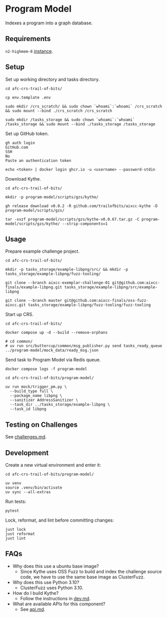 # Program Model

Indexes a program into a graph database.

## Requirements

`n2-highmem-8` [instance](https://cloud.google.com/compute/docs/general-purpose-machines#n2-high-mem).

## Setup

Set up working directory and tasks directory.

```shell
cd afc-crs-trail-of-bits/

cp env.template .env

sudo mkdir /crs_scratch/ && sudo chown `whoami`:`whoami` /crs_scratch && sudo mount --bind ./crs_scratch /crs_scratch

sudo mkdir /tasks_storage && sudo chown `whoami`:`whoami` /tasks_storage && sudo mount --bind ./tasks_storage /tasks_storage
```

Set up GitHub token.

```shell
gh auth login
GitHub.com
SSH
No
Paste an authentication token

echo <token> | docker login ghcr.io -u <username> --password-stdin
```

Download Kythe.

```shell
cd afc-crs-trail-of-bits/

mkdir -p program-model/scripts/gzs/kythe/

gh release download v0.0.2 -R github.com/trailofbits/aixcc-kythe -D program-model/scripts/gzs/

tar -xvzf program-model/scripts/gzs/kythe-v0.0.67.tar.gz -C program-model/scripts/gzs/kythe/ --strip-components=1
```

## Usage

Prepare example challenge project.

```shell
cd afc-crs-trail-of-bits/

mkdir -p tasks_storage/example-libpng/src/ && mkdir -p tasks_storage/example-libpng/fuzz-tooling/

git clone --branch aixcc-exemplar-challenge-01 git@github.com:aixcc-finals/example-libpng.git tasks_storage/example-libpng/src/example-libpng

git clone --branch master git@github.com:aixcc-finals/oss-fuzz-aixcc.git tasks_storage/example-libpng/fuzz-tooling/fuzz-tooling
```

Start up CRS.

```shell
cd afc-crs-trail-of-bits/

docker compose up -d --build --remove-orphans

# cd common/
# uv run src/buttercup/common/msg_publisher.py send tasks_ready_queue ../program-model/mock_data/ready_msg.json
```

Send task to Program Model via Redis queue.

```shell
docker compose logs -f program-model
```

```shell
cd afc-crs-trail-of-bits/program-model/

uv run mock/trigger_pm.py \
  --build_type full \
  --package_name libpng \
  --sanitizer AddressSanitizer \
  --task_dir ../tasks_storage/example-libpng \
  --task_id libpng
```

## Testing on Challenges

See [challenges.md](challenges.md).

## Development

Create a new virtual environment and enter it:

```shell
cd afc-crs-trail-of-bits/program-model/

uv venv
source .venv/bin/activate
uv sync --all-extras
```

Run tests:

```shell
pytest
```

Lock, reformat, and lint before committing changes:

```shell
just lock
just reformat
just lint
```

## FAQs

* Why does this use a ubuntu base image?
  * Since Kythe uses OSS Fuzz to build and index the challenge source code, we have to use the same base image as ClusterFuzz.
* Why does this use Python 3.10?
  * ClusterFuzz uses Python 3.10.
* How do I build Kythe?
  * Follow the instructions in [dev.md](dev.md).
* What are available APIs for this component?
  * See [api.md](api.md).
